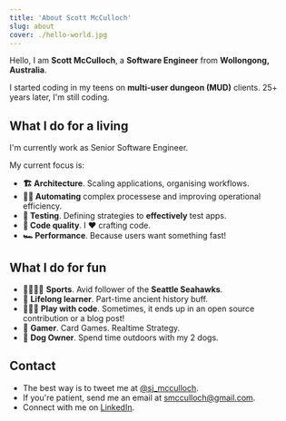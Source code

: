 ```yaml
---
title: 'About Scott McCulloch'
slug: about
cover: ./hello-world.jpg
---
```


Hello, I am **Scott McCulloch**, a **Software Engineer** from **Wollongong, Australia**.

I started coding in my teens on **multi-user dungeon (MUD)** clients. 25+ years later, I'm still coding.

## What I do for a living

I'm currently work as Senior Software Engineer.

My current focus is:

- **🏗 Architecture**. Scaling applications, organising workflows.
- **🧙‍♂️ Automating** complex processese and improving operational efficiency.
- **🚦 Testing**. Defining strategies to **effectively** test apps.
- **💎 Code quality**. I ❤️ crafting code.
- **🏎 Performance**. Because users want something fast!

## What I do for fun

- 🏈🏏🏋️‍♂️ **Sports**. Avid follower of the **Seattle Seahawks**.
- 📘 **Lifelong learner**. Part-time ancient history buff.
- 👨🏼‍💻 **Play with code**. Sometimes, it ends up in an open source contribution or a blog post!
- 🎲 **Gamer**. Card Games. Realtime Strategy.
- 🐶 **Dog Owner**. Spend time outdoors with my 2 dogs.

## Contact

- The best way is to tweet me at [@sj_mcculloch](https://twitter.com/sj_mcculloch).
- If you're patient, send me an email at [smcculloch@gmail.com](mailto:smcculloch@gmail.com).
- Connect with me on [LinkedIn](https://www.linkedin.com/in/sjmcculloch/).
